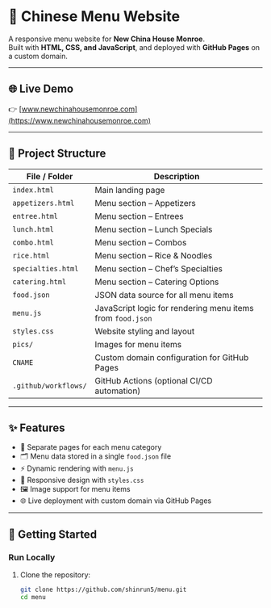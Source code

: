 # 🍜 Chinese Menu Website

A responsive menu website for **New China House Monroe**.  
Built with **HTML, CSS, and JavaScript**, and deployed with **GitHub Pages** on a custom domain.  

---

## 🌐 Live Demo

👉 [www.newchinahousemonroe.com](https://www.newchinahousemonroe.com)

---

## 📂 Project Structure

| File / Folder        | Description                                                                 |
|----------------------|-----------------------------------------------------------------------------|
| `index.html`         | Main landing page                                                           |
| `appetizers.html`    | Menu section – Appetizers                                                   |
| `entree.html`        | Menu section – Entrees                                                      |
| `lunch.html`         | Menu section – Lunch Specials                                               |
| `combo.html`         | Menu section – Combos                                                       |
| `rice.html`          | Menu section – Rice & Noodles                                               |
| `specialties.html`   | Menu section – Chef’s Specialties                                           |
| `catering.html`      | Menu section – Catering Options                                             |
| `food.json`          | JSON data source for all menu items                                         |
| `menu.js`            | JavaScript logic for rendering menu items from `food.json`                  |
| `styles.css`         | Website styling and layout                                                  |
| `pics/`              | Images for menu items                                                       |
| `CNAME`              | Custom domain configuration for GitHub Pages                               |
| `.github/workflows/` | GitHub Actions (optional CI/CD automation)                                   |

---

## ✨ Features

- 📖 Separate pages for each menu category  
- 🗂️ Menu data stored in a single `food.json` file  
- ⚡ Dynamic rendering with `menu.js`  
- 🎨 Responsive design with `styles.css`  
- 🖼️ Image support for menu items  
- 🌐 Live deployment with custom domain via GitHub Pages  

---

## 🚀 Getting Started

### Run Locally
1. Clone the repository:
   ```bash
   git clone https://github.com/shinrun5/menu.git
   cd menu
